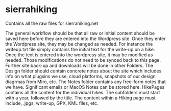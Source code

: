 # sierrahiking
Contains all the raw files for sierrahiking.net

The general workflow should be that all raw or initial content should be saved here before they are entered into the Wordpress site.  Once they enter the Wordpress site, they may be changed as needed.  For instance the writeup.txt file simply contains the initial text for the write-up on a hike.  Once the text is entered into the wordpress site, it may be modified as needed.  Those modifications do not need to be synced back to this page.   Further site back-up and downloads will be done in other Folders.
The Design folder should contain concrete notes about the site which includes info on what plugsins we use, cloud platforms, snapshots of our design diagrmas from Miro, etc.
The Notes folder contains any free-form notes that we have.   Significant emails or MacOS Notes can be stored here.
HikePages contains all the content for the individual hikes.  The subfolders must start with a year, followed by the title.   The content within a Hiking page must include, .jpgs, write-up, GPX, KML files, etc.   

